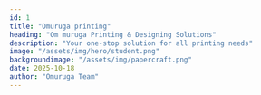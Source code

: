 ```yaml
---
id: 1
title: "Omuruga printing"
heading: "Om muruga Printing & Designing Solutions"
description: "Your one-stop solution for all printing needs"
image: "/assets/img/hero/student.png"
backgroundimage: "/assets/img/papercraft.png"
date: 2025-10-18
author: "Omuruga Team"
---
```

